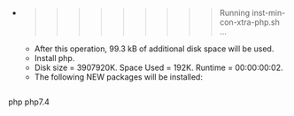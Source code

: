 * >>>>>>>>> Running inst-min-con-xtra-php.sh ...
  * After this operation, 99.3 kB of additional disk space will be used.
  * Install php.
  * Disk size = 3907920K. Space Used = 192K. Runtime = 00:00:00:02.
  * The following NEW packages will be installed:
  ```bash
php php7.4
  ```

